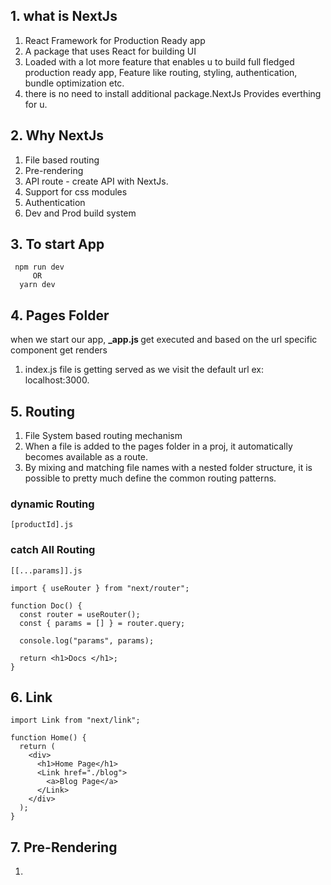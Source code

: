 ## 1. what is NextJs

1. React Framework for Production Ready app
2. A package that uses React for building UI
3. Loaded with a lot more feature that enables u to build full fledged production ready app,
   Feature like routing, styling, authentication, bundle optimization etc.
4. there is no need to install additional package.NextJs Provides everthing for u.

## 2. Why NextJs

1. File based routing
2. Pre-rendering
3. API route - create API with NextJs.
4. Support for css modules
5. Authentication
6. Dev and Prod build system

## 3. To start App

```
 npm run dev
     OR
  yarn dev
```

## 4. Pages Folder

when we start our app, <b>\_app.js </b> get executed and based on the url specific component get renders

1. index.js file is getting served as we visit the default url ex: localhost:3000.

## 5. Routing

1. File System based routing mechanism
2. When a file is added to the pages folder in a proj, it automatically becomes available as a route.
3. By mixing and matching file names with a nested folder structure, it is possible to pretty much
   define the common routing patterns.

### dynamic Routing

```
[productId].js
```

### catch All Routing

```
[[...params]].js
```

```
import { useRouter } from "next/router";

function Doc() {
  const router = useRouter();
  const { params = [] } = router.query;

  console.log("params", params);

  return <h1>Docs </h1>;
}

```

## 6. Link

```
import Link from "next/link";

function Home() {
  return (
    <div>
      <h1>Home Page</h1>
      <Link href="./blog">
        <a>Blog Page</a>
      </Link>
    </div>
  );
}
```

## 7. Pre-Rendering

1.
